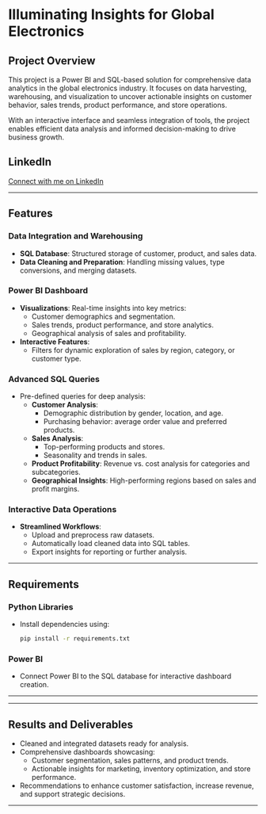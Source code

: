 # Illuminating Insights for Global Electronics

## Project Overview

This project is a Power BI and SQL-based solution for comprehensive data analytics in the global electronics industry. It focuses on data harvesting, warehousing, and visualization to uncover actionable insights on customer behavior, sales trends, product performance, and store operations.

With an interactive interface and seamless integration of tools, the project enables efficient data analysis and informed decision-making to drive business growth.

## LinkedIn

[Connect with me on LinkedIn](https://www.linkedin.com/in/arshathparvesh10/)

---

## Features

### Data Integration and Warehousing

- **SQL Database**: Structured storage of customer, product, and sales data.
- **Data Cleaning and Preparation**: Handling missing values, type conversions, and merging datasets.

### Power BI Dashboard

- **Visualizations**: Real-time insights into key metrics:
  - Customer demographics and segmentation.
  - Sales trends, product performance, and store analytics.
  - Geographical analysis of sales and profitability.
- **Interactive Features**:
  - Filters for dynamic exploration of sales by region, category, or customer type.

### Advanced SQL Queries

- Pre-defined queries for deep analysis:
  - **Customer Analysis**:
    - Demographic distribution by gender, location, and age.
    - Purchasing behavior: average order value and preferred products.
  - **Sales Analysis**:
    - Top-performing products and stores.
    - Seasonality and trends in sales.
  - **Product Profitability**: Revenue vs. cost analysis for categories and subcategories.
  - **Geographical Insights**: High-performing regions based on sales and profit margins.

### Interactive Data Operations

- **Streamlined Workflows**:
  - Upload and preprocess raw datasets.
  - Automatically load cleaned data into SQL tables.
  - Export insights for reporting or further analysis.

---

## Requirements

### Python Libraries

- Install dependencies using:
  ```bash
  pip install -r requirements.txt
  ```

### Power BI

- Connect Power BI to the SQL database for interactive dashboard creation.

---

---

## Results and Deliverables

- Cleaned and integrated datasets ready for analysis.
- Comprehensive dashboards showcasing:
  - Customer segmentation, sales patterns, and product trends.
  - Actionable insights for marketing, inventory optimization, and store performance.
- Recommendations to enhance customer satisfaction, increase revenue, and support strategic decisions.

---
